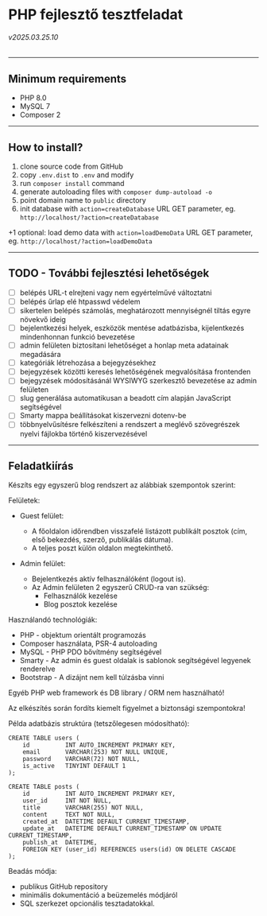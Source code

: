 # PHP fejlesztő tesztfeladat
###### v2025.03.25.10

---

## Minimum requirements

- PHP 8.0
- MySQL 7
- Composer 2

---

## How to install?

1. clone source code from GitHub
1. copy `.env.dist` to `.env` and modify
1. run `composer install` command
1. generate autoloading files with `composer dump-autoload -o`
1. point domain name to `public` directory
1. init database with `action=createDatabase` URL GET parameter, eg. `http://localhost/?action=createDatabase`

+1 optional: load demo data with `action=loadDemoData` URL GET parameter, eg. `http://localhost/?action=loadDemoData`
 
---

## TODO - További fejlesztési lehetőségek

- [ ] belépés URL-t elrejteni vagy nem egyértelművé változtatni
- [ ] belépés űrlap elé htpasswd védelem
- [ ] sikertelen belépés számolás, meghatározott mennyiségnél tiltás egyre növekvő ideig
- [ ] bejelentkezési helyek, eszközök mentése adatbázisba, kijelentkezés mindenhonnan funkció bevezetése
- [ ] admin felületen biztosítani lehetőséget a honlap meta adatainak megadására
- [ ] kategóriák létrehozása a bejegyzésekhez
- [ ] bejegyzések közötti keresés lehetőségének megvalósítása frontenden
- [ ] bejegyzések módosításánál WYSIWYG szerkesztő bevezetése az admin felületen
- [ ] slug generálása automatikusan a beadott cím alapján JavaScript segítségével
- [ ] Smarty mappa beállításokat kiszervezni dotenv-be
- [ ] többnyelvűsítésre felkészíteni a rendszert a meglévő szövegrészek nyelvi fájlokba történő kiszervezésével

---

## Feladatkiírás

Készíts egy egyszerű blog rendszert az alábbiak szempontok szerint:

Felületek:
- Guest felület:
  - A főoldalon időrendben visszafelé listázott publikált posztok (cím, első bekezdés, szerző, publikálás dátuma).
  - A teljes poszt külön oldalon megtekinthető.

- Admin felület:
  - Bejelentkezés aktív felhasználóként (logout is).
  - Az Admin felületen 2 egyszerű CRUD-ra van szükség:
    - Felhasználók kezelése
    - Blog posztok kezelése

Használandó technológiák:
- PHP - objektum orientált programozás
- Composer használata, PSR-4 autoloading
- MySQL - PHP PDO bővítmény segítségével
- Smarty - Az admin és guest oldalak is sablonok segítségével legyenek renderelve
- Bootstrap - A dizájnt nem kell túlzásba vinni

Egyéb PHP web framework és DB library / ORM nem használható!

Az elkészítés során fordíts kiemelt figyelmet a biztonsági szempontokra!

Példa adatbázis struktúra (tetszőlegesen módosítható):

```mysql
CREATE TABLE users (
    id          INT AUTO_INCREMENT PRIMARY KEY,
    email       VARCHAR(253) NOT NULL UNIQUE,
    password    VARCHAR(72) NOT NULL,
    is_active   TINYINT DEFAULT 1
);

CREATE TABLE posts (
    id          INT AUTO_INCREMENT PRIMARY KEY,
    user_id     INT NOT NULL,
    title       VARCHAR(255) NOT NULL,
    content     TEXT NOT NULL,
    created_at  DATETIME DEFAULT CURRENT_TIMESTAMP,
    update_at   DATETIME DEFAULT CURRENT_TIMESTAMP ON UPDATE CURRENT_TIMESTAMP,
    publish_at  DATETIME,
    FOREIGN KEY (user_id) REFERENCES users(id) ON DELETE CASCADE
);
```

Beadás módja:
- publikus GitHub repository
- minimális dokumentáció a beüzemelés módjáról
- SQL szerkezet opcionális tesztadatokkal.
